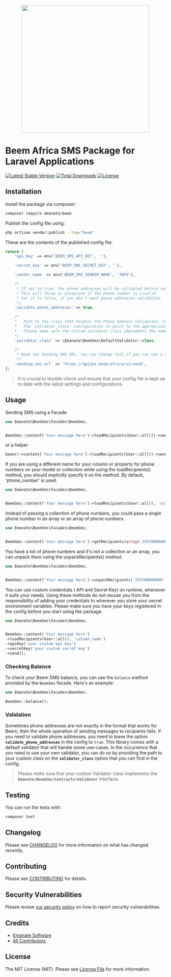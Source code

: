 <p align="center"><img src="https://beem.africa/wp-content/uploads/2020/12/Beem-menu-logo-02.svg" width="400"></p>

# Beem Africa SMS Package for Laravel Applications
[![Latest Stable Version](https://poser.pugx.org/emanate/beem/v)](https://packagist.org/packages/emanate/beem)
[![Total Downloads](https://poser.pugx.org/emanate/beem/downloads)](https://packagist.org/packages/emanate/beem) 
[![License](https://poser.pugx.org/emanate/beem/license)](https://packagist.org/packages/emanate/beem) 

## Installation

Install the package via composer:

```bash
composer require emanate/beem
```

Publish the config file using:

```bash
php artisan vendor:publish --tag="beem"
```

These are the contents of the published config file:

```php
return [
    'api_key' => env('BEEM_SMS_API_KEY', ''),

    'secret_key' => env('BEEM_SMS_SECRET_KEY', ''),

    'sender_name' => env('BEEM_SMS_SENDER_NAME', 'INFO'),

    /*
     * If set to true, the phone addresses will be validated before sending the SMS.
     * This will throw an exception if the phone number is invalid.
     * Set it to false, if you don't want phone addresses validation.
     */
    'validate_phone_addresses' => true,

    /*
    *   Path to the class that handles the Phone Address Validation. Ensure correct mapping of your custom validator class by updating 
    *   the 'validator_class' configuration to point to the appropriate namespace and class name.
    *   Please make sure the custom validator class implements the namespace Emanate\BeemSms\Contracts\Validator interface
    */
    'validator_class' => \Emanate\BeemSms\DefaultValidator::class,

    /*
     * Beem Sms Sending SMS URL. You can change this if you can use a different URL.
     */
    'sending_sms_url' => 'https://apisms.beem.africa/v1/send',
];
```

> It is crucial to double-check and ensure that your config file is kept up to date with the latest settings and configurations.

## Usage

Sending SMS using a Facade
```php
use Emanate\BeemSms\Facades\BeemSms;


BeemSms::content('Your message here')->loadRecipients(User::all())->send();
```
or a helper

```php
beem()->content('Your message here')->loadRecipients(User::all())->send();
```

If you are using a different name for your column or property for phone numbers on your model or collection while using the loadRecipients() method, you should explicitly specify it on the method. By default, 'phone_number' is used.

```php
use Emanate\BeemSms\Facades\BeemSms;


BeemSms::content('Your message here')->loadRecipients(User::all(), 'column_name')->send();
```

Instead of passing a collection of phone numbers, you could pass a single phone number in an array or an array of phone numbers.

```php
use Emanate\BeemSms\Facades\BeemSms;


BeemSms::content('Your message here')->getRecipients(array('255700000000', '255711111111', '255722222222'))->send();
```

You have a list of phone numbers and it's not a collection or an array, you can unpack them using the unpackRecipients() method.

```php
use Emanate\BeemSms\Facades\BeemSms;


BeemSms::content('Your message here')->unpackRecipients('255700000000', '255711111111', '255722222222')->send();

```

You can use custom credentials ( API and Secret Key) on runtime, whenever it suits your needs. Using these methods do not recuse you from the responsibility of adding your credentials to wherever you store your secret environment variables. Please make sure you have your keys registered in the config before you start using the package.

```php
use Emanate\BeemSms\Facades\BeemSms;


BeemSms::content('Your message here')
->loadRecipients(User::all(), 'column_name')
->apiKey('your custom api key')
->secretKey('your custom secret key')
->send();
```

### Checking Balance

To check your Beem SMS balance, you can use the `balance` method provided by the `BeemSms` facade. Here's an example:

```php
use Emanate\BeemSms\Facades\BeemSms;

BeemSms::balance();
```


### Validation
Sometimes phone addresses are not exactly in the format that works for Beem, then the whole operation of sending messages to recipients fails. If you need to validate phone addresses, you need to leave the option **`validate_phone_addresses`** in the config to `true`. This library comes with a default validator that will handle some use-cases. In the occurrence that you need to use your own validator, you can do so by providing the path to your custom class on the **`validator_class`** option that you can find in the config. 

> Please make sure that your custom Validator class implements the **`Emanate\BeemSms\Contracts\Validator`** interface.

## Testing
You can run the tests with:

```bash
composer test
```

## Changelog

Please see [CHANGELOG](CHANGELOG.md) for more information on what has changed recently.

## Contributing

Please see [CONTRIBUTING](https://github.com/spatie/.github/blob/main/CONTRIBUTING.md) for details.

## Security Vulnerabilities

Please review [our security policy](../../security/policy) on how to report security vulnerabilities.

## Credits

- [Emanate Software](https://github.com/wao1ook)
- [All Contributors](../../contributors)

## License

The MIT License (MIT). Please see [License File](LICENSE.md) for more information.
